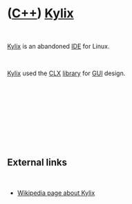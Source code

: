 



 

 

 

 

 

([C++](Cpp.md)) [Kylix](CppKylix.md)
======================================

 

[Kylix](CppKylix.md) is an abandoned [IDE](CppIde.md) for Linux.

 

[Kylix](CppKylix.md) used the [CLX](CppClx.md)
[library](CppLibrary.md) for [GUI](CppGui.md) design.

 

 

 

 

 

External links
--------------

 

-   [Wikipedia page about
    Kylix](http://en.wikipedia.org/wiki/Kylix_%28software%29)

 

 

 

 

 





 




